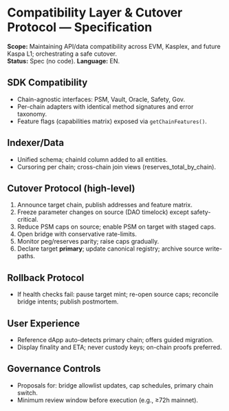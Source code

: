 # Compatibility Layer & Cutover Protocol — Specification
**Scope:** Maintaining API/data compatibility across EVM, Kasplex, and future Kaspa L1; orchestrating a safe cutover.  
**Status:** Spec (no code). **Language:** EN.

## SDK Compatibility
- Chain-agnostic interfaces: PSM, Vault, Oracle, Safety, Gov.
- Per-chain adapters with identical method signatures and error taxonomy.
- Feature flags (capabilities matrix) exposed via `getChainFeatures()`.

## Indexer/Data
- Unified schema; chainId column added to all entities.
- Cursoring per chain; cross-chain join views (reserves_total_by_chain).

## Cutover Protocol (high-level)
1) Announce target chain, publish addresses and feature matrix.
2) Freeze parameter changes on source (DAO timelock) except safety-critical.
3) Reduce PSM caps on source; enable PSM on target with staged caps.
4) Open bridge with conservative rate-limits.
5) Monitor peg/reserves parity; raise caps gradually.
6) Declare target **primary**; update canonical registry; archive source write-paths.

## Rollback Protocol
- If health checks fail: pause target mint; re-open source caps; reconcile bridge intents; publish postmortem.

## User Experience
- Reference dApp auto-detects primary chain; offers guided migration.
- Display finality and ETA; never custody keys; on-chain proofs preferred.

## Governance Controls
- Proposals for: bridge allowlist updates, cap schedules, primary chain switch.
- Minimum review window before execution (e.g., ≥72h mainnet).

